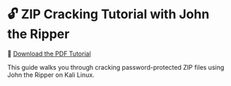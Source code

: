 
# 🔓 ZIP Cracking Tutorial with John the Ripper

📄 [Download the PDF Tutorial](zip-cracking-john-kali.pdf)

This guide walks you through cracking password-protected ZIP files using John the Ripper on Kali Linux.
